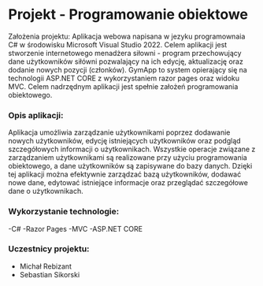 # Projekt - Programowanie obiektowe

Założenia projektu:
Aplikacja webowa napisana w jezyku programownaia C# w środowisku Microsoft Visual Studio 2022. Celem aplikacji jest stworzenie internetowego menadżera siłowni - program przechowujący dane użytkowników siłówni pozwalający na ich edycję, aktualizację oraz dodanie nowych pozycji (członków). GymApp to system opierający się na technologii ASP.NET CORE z wykorzystaniem razor pages oraz widoku MVC. Celem nadrzędnym aplikacji jest spełnie założeń programowania obiektowego. 

### Opis aplikacji:
Aplikacja umożliwia zarządzanie użytkownikami poprzez dodawanie nowych użytkowników, edycję istniejących użytkowników oraz podgląd szczegółowych informacji o użytkownikach. Wszystkie operacje związane z zarządzaniem użytkownikami są realizowane przy użyciu programowania obiektowego, a dane użytkowników są zapisywane do bazy danych. Dzięki tej aplikacji można efektywnie zarządzać bazą użytkowników, dodawać nowe dane, edytować istniejące informacje oraz przeglądać szczegółowe dane o użytkownikach.

### Wykorzystanie technologie:
-C#
-Razor Pages
-MVC
-ASP.NET CORE


### Uczestnicy projektu:
- Michał Rebizant
- Sebastian Sikorski
